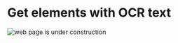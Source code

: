 # Get elements with OCR text

![web page is under construction](https://docimages.blob.core.chinacloudapi.cn/images/commingsoon20210514.jpg)
